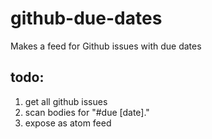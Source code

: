 # github-due-dates
Makes a feed for Github issues with due dates

## todo:
1. get all github issues
1. scan bodies for "#due [date]."
1. expose as atom feed
